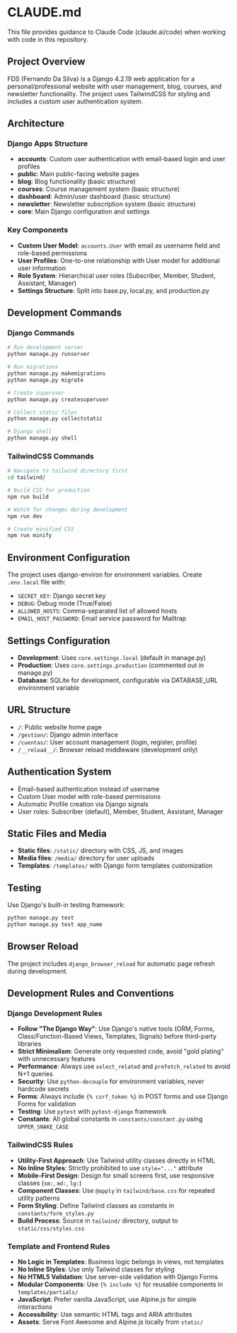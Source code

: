# CLAUDE.md

This file provides guidance to Claude Code (claude.ai/code) when working with code in this repository.

## Project Overview

FDS (Fernando Da Silva) is a Django 4.2.19 web application for a personal/professional website with user management, blog, courses, and newsletter functionality. The project uses TailwindCSS for styling and includes a custom user authentication system.

## Architecture

### Django Apps Structure
- **accounts**: Custom user authentication with email-based login and user profiles
- **public**: Main public-facing website pages
- **blog**: Blog functionality (basic structure)
- **courses**: Course management system (basic structure)
- **dashboard**: Admin/user dashboard (basic structure)  
- **newsletter**: Newsletter subscription system (basic structure)
- **core**: Main Django configuration and settings

### Key Components
- **Custom User Model**: `accounts.User` with email as username field and role-based permissions
- **User Profiles**: One-to-one relationship with User model for additional user information
- **Role System**: Hierarchical user roles (Subscriber, Member, Student, Assistant, Manager)
- **Settings Structure**: Split into base.py, local.py, and production.py

## Development Commands

### Django Commands
```bash
# Run development server
python manage.py runserver

# Run migrations
python manage.py makemigrations
python manage.py migrate

# Create superuser
python manage.py createsuperuser

# Collect static files
python manage.py collectstatic

# Django shell
python manage.py shell
```

### TailwindCSS Commands
```bash
# Navigate to tailwind directory first
cd tailwind/

# Build CSS for production
npm run build

# Watch for changes during development
npm run dev

# Create minified CSS
npm run minify
```

## Environment Configuration

The project uses django-environ for environment variables. Create `.env.local` file with:
- `SECRET_KEY`: Django secret key
- `DEBUG`: Debug mode (True/False)
- `ALLOWED_HOSTS`: Comma-separated list of allowed hosts
- `EMAIL_HOST_PASSWORD`: Email service password for Mailtrap

## Settings Configuration

- **Development**: Uses `core.settings.local` (default in manage.py)
- **Production**: Uses `core.settings.production` (commented out in manage.py)
- **Database**: SQLite for development, configurable via DATABASE_URL environment variable

## URL Structure

- `/`: Public website home page
- `/gestion/`: Django admin interface
- `/cuentas/`: User account management (login, register, profile)
- `/__reload__/`: Browser reload middleware (development only)

## Authentication System

- Email-based authentication instead of username
- Custom User model with role-based permissions
- Automatic Profile creation via Django signals
- User roles: Subscriber (default), Member, Student, Assistant, Manager

## Static Files and Media

- **Static files**: `/static/` directory with CSS, JS, and images
- **Media files**: `/media/` directory for user uploads
- **Templates**: `/templates/` with Django form templates customization

## Testing

Use Django's built-in testing framework:
```bash
python manage.py test
python manage.py test app_name
```

## Browser Reload

The project includes `django_browser_reload` for automatic page refresh during development.

## Development Rules and Conventions

### Django Development Rules
- **Follow "The Django Way"**: Use Django's native tools (ORM, Forms, Class/Function-Based Views, Templates, Signals) before third-party libraries
- **Strict Minimalism**: Generate only requested code, avoid "gold plating" with unnecessary features
- **Performance**: Always use `select_related` and `prefetch_related` to avoid N+1 queries
- **Security**: Use `python-decouple` for environment variables, never hardcode secrets
- **Forms**: Always include `{% csrf_token %}` in POST forms and use Django Forms for validation
- **Testing**: Use `pytest` with `pytest-django` framework
- **Constants**: All global constants in `constants/constant.py` using `UPPER_SNAKE_CASE`

### TailwindCSS Rules
- **Utility-First Approach**: Use Tailwind utility classes directly in HTML
- **No Inline Styles**: Strictly prohibited to use `style="..."` attribute
- **Mobile-First Design**: Design for small screens first, use responsive classes (`sm:`, `md:`, `lg:`)
- **Component Classes**: Use `@apply` in `tailwind/base.css` for repeated utility patterns
- **Form Styling**: Define Tailwind classes as constants in `constants/form_styles.py`
- **Build Process**: Source in `tailwind/` directory, output to `static/css/styles.css`

### Template and Frontend Rules
- **No Logic in Templates**: Business logic belongs in views, not templates
- **No Inline Styles**: Use only Tailwind classes for styling
- **No HTML5 Validation**: Use server-side validation with Django Forms
- **Modular Components**: Use `{% include %}` for reusable components in `templates/partials/`
- **JavaScript**: Prefer vanilla JavaScript, use Alpine.js for simple interactions
- **Accessibility**: Use semantic HTML tags and ARIA attributes
- **Assets**: Serve Font Awesome and Alpine.js locally from `static/`
